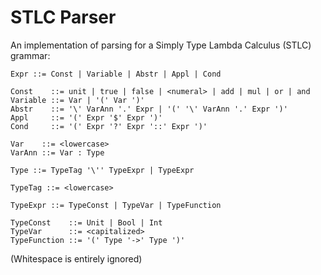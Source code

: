 # STLC Parser

An implementation of parsing for a Simply Type Lambda Calculus (STLC) grammar:

```
Expr ::= Const | Variable | Abstr | Appl | Cond

Const    ::= unit | true | false | <numeral> | add | mul | or | and
Variable ::= Var | '(' Var ')'
Abstr    ::= '\' VarAnn '.' Expr | '(' '\' VarAnn '.' Expr ')'
Appl     ::= '(' Expr '$' Expr ')'
Cond     ::= '(' Expr '?' Expr '::' Expr ')'

Var    ::= <lowercase>
VarAnn ::= Var : Type

Type ::= TypeTag '\'' TypeExpr | TypeExpr

TypeTag ::= <lowercase>

TypeExpr ::= TypeConst | TypeVar | TypeFunction

TypeConst    ::= Unit | Bool | Int
TypeVar      ::= <capitalized>
TypeFunction ::= '(' Type '->' Type ')'
```

(Whitespace is entirely ignored)
